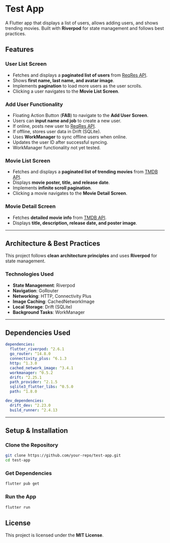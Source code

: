 # Test App

A Flutter app that displays a list of users, allows adding users, and shows trending movies. Built with **Riverpod** for state management and follows best practices.

## Features

### User List Screen

- Fetches and displays a **paginated list of users** from [ReqRes API](https://reqres.in/api/users?page={page}).
- Shows **first name, last name, and avatar image**.
- Implements **pagination** to load more users as the user scrolls.
- Clicking a user navigates to the **Movie List Screen**.

### Add User Functionality

- Floating Action Button (**FAB**) to navigate to the **Add User Screen**.
- Users can **input name and job** to create a new user.
- If online, posts new user to [ReqRes API](https://reqres.in/api/users).
- If offline, stores user data in Drift (SQLite).
- Uses **WorkManager** to sync offline users when online.
- Updates the user ID after successful syncing.
- WorkManager functionality not yet tested.

### Movie List Screen

- Fetches and displays a **paginated list of trending movies** from [TMDB API](https://api.themoviedb.org/3/trending/movie/day?language=en-US\&page={page}\&api_key=YOUR_API_KEY).
- Displays **movie poster, title, and release date**.
- Implements **infinite scroll pagination**.
- Clicking a movie navigates to the **Movie Detail Screen**.

### Movie Detail Screen

- Fetches **detailed movie info** from [TMDB API](https://api.themoviedb.org/3/movie/{movie_id}?api_key=YOUR_API_KEY).
- Displays **title, description, release date, and poster image**.

---

## Architecture & Best Practices

This project follows **clean architecture principles** and uses **Riverpod** for state management.

### Technologies Used

- **State Management**: Riverpod
- **Navigation**: GoRouter
- **Networking**: HTTP, Connectivity Plus
- **Image Caching**: CachedNetworkImage
- **Local Storage**: Drift (SQLite)
- **Background Tasks**: WorkManager

---

## Dependencies Used

```yaml
dependencies:
  flutter_riverpod: ^2.6.1
  go_router: ^14.8.0
  connectivity_plus: ^6.1.3
  http: ^1.3.0
  cached_network_image: ^3.4.1
  workmanager: ^0.5.2
  drift: ^2.25.1
  path_provider: ^2.1.5
  sqlite3_flutter_libs: ^0.5.0
  path: ^1.8.0

dev_dependencies:
  drift_dev: ^2.23.0
  build_runner: ^2.4.13
```

---

## Setup & Installation

### Clone the Repository

```sh
git clone https://github.com/your-repo/test-app.git
cd test-app
```

### Get Dependencies

```sh
flutter pub get
```

### Run the App

```sh
flutter run
```

## License

This project is licensed under the **MIT License**.


